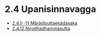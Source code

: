 

# 2.4 Upanisinnavagga

* [2.4.1--11 Mārādisuttaekādasaka](2.4/2.4.1--11.md)
* [2.4.12 Nirodhadhammasutta](2.4/2.4.12.md)



